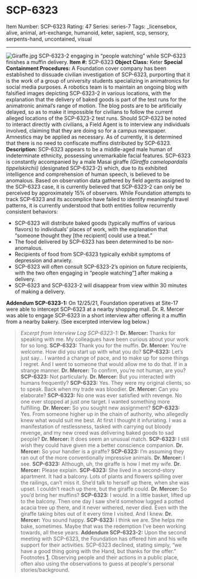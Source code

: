 # SCP-6323
Item Number: SCP-6323
Rating: 47
Series: series-7
Tags: _licensebox, alive, animal, art-exchange, humanoid, keter, sapient, scp, sensory, serpents-hand, uncontained, visual

---

![Giraffe.jpg](https://scp-wiki.wdfiles.com/local--files/scp-6323/Giraffe.jpg)
SCP-6323-2 engaging in “people watching” while SCP-6323 finishes a muffin delivery.
**Item #:** SCP-6323
**Object Class:** Keter
**Special Containment Procedures:** A Foundation cover company has been established to dissuade civilian investigation of SCP-6323, purporting that it is the work of a group of university students specializing in animatronics for social media purposes. A robotics team is to maintain an ongoing blog with falsified images depicting SCP-6323-2 in various locations, with the explanation that the delivery of baked goods is part of the test runs for the animatronic animal’s range of motion. The blog posts are to be artificially delayed, so as to make it impossible for civilians to follow the current alleged locations of the SCP-6323-2 test runs.
Should SCP-6323 be noted to interact directly with civilians, a Field Agent is to interview any individuals involved, claiming that they are doing so for a campus newspaper. Amnestics may be applied as necessary. As of currently, it is determined that there is no need to confiscate muffins distributed by SCP-6323.
**Description:** SCP-6323 appears to be a middle-aged male human of indeterminate ethnicity, possessing unremarkable facial features. SCP-6323 is constantly accompanied by a male Masai giraffe _(Giraffa camelopardalis tippelskirchii)_ (designated SCP-6323-2) which, due to its exhibited intelligence and comprehension of human speech, is believed to be anomalous. Based on observation data gathered by field agents assigned to the SCP-6323 case, it is currently believed that SCP-6323-2 can only be perceived by approximately 15% of observers.
While Foundation attempts to track SCP-6323 and its accomplice have failed to identify meaningful travel patterns, it is currently understood that both entities follow recurrently consistent behaviors:
  * SCP-6323 will distribute baked goods (typically muffins of various flavors) to individuals’ places of work, with the explanation that “someone thought they [the recipient] could use a treat.”
  * The food delivered by SCP-6323 has been determined to be non-anomalous.
  * Recipients of food from SCP-6323 typically exhibit symptoms of depression and anxiety.
  * SCP-6323 will often consult SCP-6323-2’s opinion on future recipients, with the two often engaging in “people watching”[1](javascript:;) after making a delivery.
  * SCP-6323 and SCP-6323-2 will disappear from view within 30 minutes of making a delivery.

**Addendum SCP-6323-1:** On 12/25/21, Foundation operatives at Site-17 were able to intercept SCP-6323 at a nearby shopping mall. Dr. R. Mercer was able to engage SCP-6323 in a short interview after offering it a muffin from a nearby bakery. (See excerpted interview log below.)
> _Excerpt from Interview Log SCP-6323-1:_
> **Dr. Mercer:** Thanks for speaking with me. My colleagues have been curious about your work for so long.
> **SCP-6323:** Thank you for the muffin.
> **Dr. Mercer:** You’re welcome. How did you start up with what you do?
> **SCP-6323:** Let’s just say… I wanted a change of pace, and to make up for some things I regret. And I went to someone that would allow me to do that. If in a strange manner.
> **Dr. Mercer:** To confirm, you’re not human, are you?
> **SCP-6323:** Not particularly.
> **Dr. Mercer:** But you interacted with humans frequently?
> **SCP-6323:** Yes. They were my original clients, so to speak. Back when my trade was bloodier.
> **Dr. Mercer:** Can you elaborate?
> **SCP-6323:** No one was ever satisfied with revenge. No one ever stopped at just one target. I wanted something more fulfilling.
> **Dr. Mercer:** So you sought new assignment?
> **SCP-6323:** Yes. From someone higher up in the chain of authority, who allegedly knew what would suit me best. At first I thought it infuriating. I was a manifestation of restlessness, tasked with carrying out bloody revenge, and my new creed was delivering baked goods to sad people?
> **Dr. Mercer:** It does seem an unusual match.
> **SCP-6323:** I still wish they could have given me a better conscience companion.
> **Dr. Mercer:** So your handler is a giraffe?
> **SCP-6323:** I’m assuming they ran out of the more conventionally impressive animals.
> **Dr. Mercer:** I see.
> **SCP-6323:** Although, uh, the giraffe is how I met my wife.
> **Dr. Mercer:** Please explain.
> **SCP-6323:** She lived in a second-story apartment. It had a balcony. Lots of plants and flowers spilling over the railings, can’t miss it. She’d talk to herself up there, when she was upset. I couldn’t reach up there, but the giraffe could.
> **Dr. Mercer:** So you’d bring her muffins?
> **SCP-6323:** I would. In a little basket, lifted up to the balcony. Then one day I saw she’d somehow lugged a potted acacia tree up there, and it never withered, never died. Even with the giraffe taking bites out of it every time I visited. And I knew.
> **Dr. Mercer:** You sound happy.
> **SCP-6323:** I think we are. She helps me bake, sometimes. Maybe that was the redemption I’ve been working towards, all these years.
**Addendum SCP-6323-2:** Upon the second meeting with SCP-6323, the Foundation has offered him and his wife support for their activities. SCP-6323 declined, stating simply, “we have a good thing going with the Hand, but thanks for the offer.”
Footnotes
[1](javascript:;). Observing people and their actions in a public place, often also using the observations to guess at people's personal stories/background.